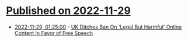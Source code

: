 # [Published on 2022-11-29](index.md)

* [2022-11-29, 01:25:00](https://news.slashdot.org/story/22/11/29/0052233/uk-ditches-ban-on-legal-but-harmful-online-content-in-favor-of-free-speech?utm_source=rss1.0mainlinkanon&utm_medium=feed) - [UK Ditches Ban On 'Legal But Harmful' Online Content In Favor of Free Speech](https://news.slashdot.org/story/22/11/29/0052233/uk-ditches-ban-on-legal-but-harmful-online-content-in-favor-of-free-speech?utm_source=rss1.0mainlinkanon&utm_medium=feed)
